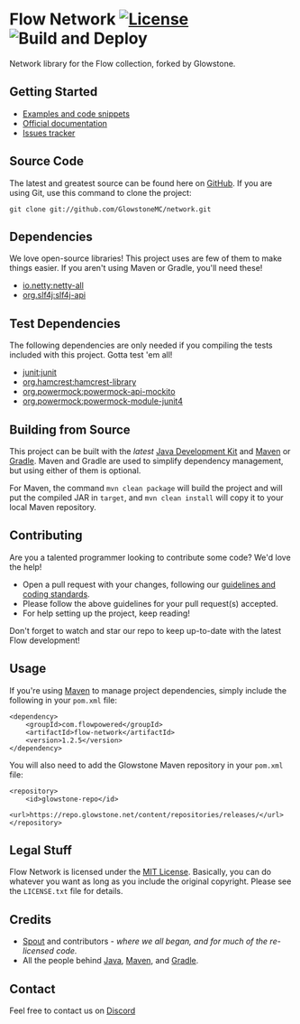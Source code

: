 # Flow Network [![License](http://img.shields.io/badge/license-MIT-lightgrey.svg?style=flat)][License]  ![Build and Deploy](https://github.com/GlowstoneMC/network/workflows/Build%20and%20Deploy/badge.svg)

Network library for the Flow collection, forked by Glowstone.

## Getting Started
* [Examples and code snippets](https://github.com/flow/examples/tree/master/network)
* [Official documentation](#documentation)
* [Issues tracker](https://github.com/GlowstoneMC/network/issues)

## Source Code
The latest and greatest source can be found here on [GitHub](https://github.com/GlowstoneMC/network). If you are using Git, use this command to clone the project:

    git clone git://github.com/GlowstoneMC/network.git

## Dependencies
We love open-source libraries! This project uses are few of them to make things easier. If you aren't using Maven or Gradle, you'll need these!
* [io.netty:netty-all](https://oss.sonatype.org/#nexus-search;gav~io.netty~netty-all~~~)
* [org.slf4j:slf4j-api](https://oss.sonatype.org/#nexus-search;gav~org.slf4j~slf4j-api~~~)

## Test Dependencies
The following dependencies are only needed if you compiling the tests included with this project. Gotta test 'em all!
* [junit:junit](https://oss.sonatype.org/#nexus-search;gav~junit~junit~~~)
* [org.hamcrest:hamcrest-library](https://oss.sonatype.org/#nexus-search;gav~org.hamcrest~hamcrest-library~~~)
* [org.powermock:powermock-api-mockito](https://oss.sonatype.org/#nexus-search;gav~org.powermock~powermock-api-mockito~~~)
* [org.powermock:powermock-module-junit4](https://oss.sonatype.org/#nexus-search;gav~org.powermock~powermock-module-junit4~~~)

## Building from Source
This project can be built with the _latest_ [Java Development Kit](http://oracle.com/technetwork/java/javase/downloads) and [Maven](https://maven.apache.org/) or [Gradle](https://www.gradle.org/). Maven and Gradle are used to simplify dependency management, but using either of them is optional.

For Maven, the command `mvn clean package` will build the project and will put the compiled JAR in `target`, and `mvn clean install` will copy it to your local Maven repository.

## Contributing
Are you a talented programmer looking to contribute some code? We'd love the help!

* Open a pull request with your changes, following our [guidelines and coding standards](CONTRIBUTING.md).
* Please follow the above guidelines for your pull request(s) accepted.
* For help setting up the project, keep reading!

Don't forget to watch and star our repo to keep up-to-date with the latest Flow development!

## Usage
If you're using [Maven](https://maven.apache.org/download.html) to manage project dependencies, simply include the following in your `pom.xml` file:

    <dependency>
        <groupId>com.flowpowered</groupId>
        <artifactId>flow-network</artifactId>
        <version>1.2.5</version>
    </dependency>

You will also need to add the Glowstone Maven repository in your `pom.xml` file:

    <repository>
        <id>glowstone-repo</id>
        <url>https://repo.glowstone.net/content/repositories/releases/</url>
    </repository>

## Legal Stuff
Flow Network is licensed under the [MIT License][License]. Basically, you can do whatever you want as long as you include the original copyright. Please see the `LICENSE.txt` file for details.

## Credits
* [Spout](https://spout.org/) and contributors - *where we all began, and for much of the re-licensed code.*
* All the people behind [Java](http://www.oracle.com/technetwork/java/index.html), [Maven](https://maven.apache.org/), and [Gradle](https://www.gradle.org/).

## Contact
Feel free to contact us on [Discord](https://discord.gg/TFJqhsC)


[License]: https://tldrlegal.com/l/mit
